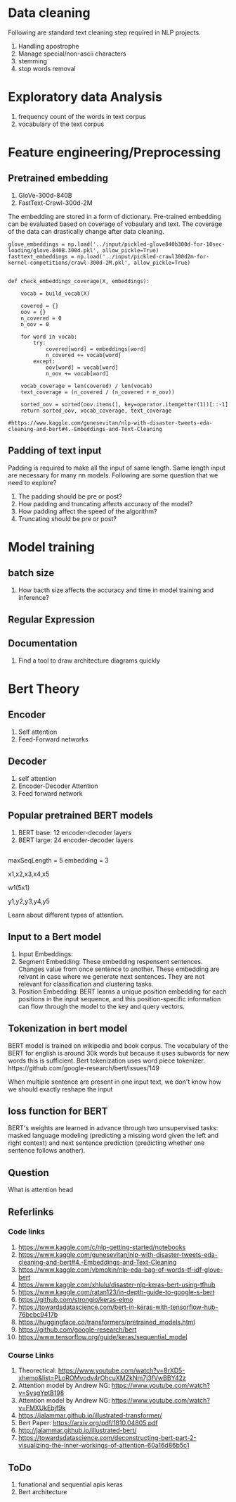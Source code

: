 
# Data cleaning

<p> Following are standard text cleaning step required in NLP projects.</p>

1. Handling apostrophe
2. Manage special/non-ascii characters
3. stemming
4. stop words removal

# Exploratory data Analysis

1. frequency count of the words in text corpus
2. vocabulary of the text corpus


# Feature engineering/Preprocessing

## Pretrained embedding


1. GloVe-300d-840B
2. FastText-Crawl-300d-2M

<p> The embedding are stored in a form of dictionary. Pre-trained embedding can be evaluated based on coverage of vobaulary and text. The coverage of the data can drastically change after data cleaning. </p>

```
glove_embeddings = np.load('../input/pickled-glove840b300d-for-10sec-loading/glove.840B.300d.pkl', allow_pickle=True)
fasttext_embeddings = np.load('../input/pickled-crawl300d2m-for-kernel-competitions/crawl-300d-2M.pkl', allow_pickle=True)


def check_embeddings_coverage(X, embeddings):
    
    vocab = build_vocab(X)    
    
    covered = {}
    oov = {}    
    n_covered = 0
    n_oov = 0
    
    for word in vocab:
        try:
            covered[word] = embeddings[word]
            n_covered += vocab[word]
        except:
            oov[word] = vocab[word]
            n_oov += vocab[word]
            
    vocab_coverage = len(covered) / len(vocab)
    text_coverage = (n_covered / (n_covered + n_oov))
    
    sorted_oov = sorted(oov.items(), key=operator.itemgetter(1))[::-1]
    return sorted_oov, vocab_coverage, text_coverage

#https://www.kaggle.com/gunesevitan/nlp-with-disaster-tweets-eda-cleaning-and-bert#4.-Embeddings-and-Text-Cleaning

```



## Padding of text input

<p>Padding is required to make all the input of same length. Same length input are necessary for many nn models. Following are some question that we need to explore?</p>

1. The padding should be pre or post? 
2. How padding and truncating affects accuracy of the model?
3. How padding affect the speed of the algorithm?
4. Truncating should be pre or post?


# Model training

## batch size
1. How bacth size affects the accuracy and time in model training and inference?




## Regular Expression





## Documentation

1. Find a tool to draw architecture diagrams quickly


# Bert Theory
## Encoder
1. Self attention
2. Feed-Forward networks

## Decoder
1. self attention
2. Encoder-Decoder Attention
3. Feed forward network


## Popular pretrained BERT models
1. BERT base: 12 encoder-decoder layers
2. BERT large: 24 encoder-decoder layers

## 
maxSeqLength = 5
embedding = 3


x1,x2,x3,x4,x5

w1(5x1)


y1,y2,y3,y4,y5




Learn about different types of attention.


## Input to a Bert model
<p> </p>

1. Input Embeddings:
2. Segment Embedding: These embedding respensent sentences. Changes value from once sentence to another. These embedding are relvant in case where we generate next sentences. They are not relevant for classification and clustering tasks.
3. Position Embedding:  BERT learns a unique position embedding for each positions in the input sequence, and this position-specific information can flow through the model to the key and query vectors.

## Tokenization in bert model
<p> BERT model is trained on wikipedia and book corpus. The vocabulary of the BERT for english is around 30k words but because it uses subwords for new words this is sufficient. Bert tokenization uses word piece tokenizer. 
https://github.com/google-research/bert/issues/149

When multiple sentence are present in one input text, we don't know how we should exactly reshape the input
</p>


## loss function for BERT
<p>BERT's weights are learned in advance through two unsupervised tasks: masked language modeling (predicting a missing word given the left and right context) and next sentence prediction (predicting whether one sentence follows another).  </p>


## Question
What is attention head


## Referlinks

### Code links

1. https://www.kaggle.com/c/nlp-getting-started/notebooks
2. https://www.kaggle.com/gunesevitan/nlp-with-disaster-tweets-eda-cleaning-and-bert#4.-Embeddings-and-Text-Cleaning
3. https://www.kaggle.com/vbmokin/nlp-eda-bag-of-words-tf-idf-glove-bert
4. https://www.kaggle.com/xhlulu/disaster-nlp-keras-bert-using-tfhub
5. https://www.kaggle.com/ratan123/in-depth-guide-to-google-s-bert
6. https://github.com/strongio/keras-elmo
7. https://towardsdatascience.com/bert-in-keras-with-tensorflow-hub-76bcbc9417b
8. https://huggingface.co/transformers/pretrained_models.html
9. https://github.com/google-research/bert
10. https://www.tensorflow.org/guide/keras/sequential_model

### Course Links
1. Theorectical: https://www.youtube.com/watch?v=8rXD5-xhemo&list=PLoROMvodv4rOhcuXMZkNm7j3fVwBBY42z
2. Attention model by Andrew NG: https://www.youtube.com/watch?v=SysgYptB198
3. Attention model by Andrew NG: https://www.youtube.com/watch?v=FMXUkEbjf9k
4. https://jalammar.github.io/illustrated-transformer/
5. Bert Paper: https://arxiv.org/pdf/1810.04805.pdf
6. http://jalammar.github.io/illustrated-bert/
7. https://towardsdatascience.com/deconstructing-bert-part-2-visualizing-the-inner-workings-of-attention-60a16d86b5c1


## ToDo

1. funational and sequential apis keras
2. Bert architecture

